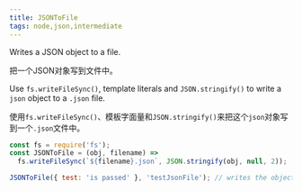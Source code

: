 ```yaml
---
title: JSONToFile
tags: node,json,intermediate
---
```


Writes a JSON object to a file.

把一个JSON对象写到文件中。

Use `fs.writeFileSync()`, template literals and `JSON.stringify()` to write a `json` object to a `.json` file.

使用`fs.writeFileSync()`、模板字面量和`JSON.stringify()`来把这个`json`对象写到一个`.json`文件中。

```js
const fs = require('fs');
const JSONToFile = (obj, filename) =>
  fs.writeFileSync(`${filename}.json`, JSON.stringify(obj, null, 2));
```

```js
JSONToFile({ test: 'is passed' }, 'testJsonFile'); // writes the object to 'testJsonFile.json'
```
